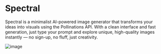 # Spectral
Spectral is a minimalist AI-powered image generator that transforms your ideas into visuals using the Pollinations API. With a clean interface and fast generation, just type your prompt and explore unique, high-quality images instantly — no sign-up, no fluff, just creativity.

![image](https://github.com/user-attachments/assets/ff6312f3-35ba-4d79-abec-bf271178644a)
